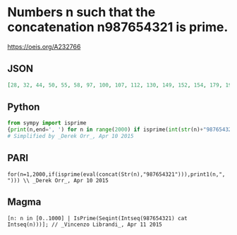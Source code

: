 # Numbers n such that the concatenation n987654321 is prime\.
https://oeis.org/A232766
## JSON
```JSON
[28, 32, 44, 50, 55, 58, 97, 100, 107, 112, 130, 149, 152, 154, 179, 193, 208, 233, 259, 265, 271, 287, 310, 314, 320, 326, 341, 359, 365, 376, 404, 413, 421, 439, 449, 455, 457, 466, 469, 491, 499, 536, 538, 545, 547, 548, 557, 565, 568, 574, 593, 614, 616]
```
## Python
```Python
from sympy import isprime
{print(n,end=', ') for n in range(2000) if isprime(int(str(n)+"987654321"))}
# Simplified by _Derek Orr_, Apr 10 2015
```
## PARI
```PARI
for(n=1,2000,if(isprime(eval(concat(Str(n),"987654321"))),print1(n,", "))) \\ _Derek Orr_, Apr 10 2015
```
## Magma
```Magma
[n: n in [0..1000] | IsPrime(Seqint(Intseq(987654321) cat Intseq(n)))]; // _Vincenzo Librandi_, Apr 11 2015
```
